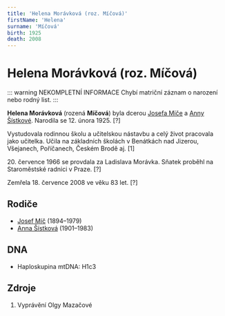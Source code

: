 ```yaml
---
title: 'Helena Morávková (roz. Míčová)'
firstName: 'Helena'
surname: 'Míčová'
birth: 1925
death: 2008
---
```


# Helena Morávková (roz. Míčová)

::: warning NEKOMPLETNÍ INFORMACE
Chybí matriční záznam o narození nebo rodný list.
:::

**Helena Morávková** (rozená **Míčová**) byla dcerou [Josefa Míče](mic-josef-1894.md) a [Anny Šístkové](sistkova-anna-1901.md). Narodila se 12. února 1925. \[?\]

Vystudovala rodinnou školu a učitelskou nástavbu a celý život pracovala jako učitelka. Učila na základních školách v Benátkách nad Jizerou, Všejanech, Poříčanech, Českém Brodě aj. \[1\]

20\. července 1966 se provdala za Ladislava Morávka. Sňatek proběhl na Staroměstské radnici v Praze. \[?\]

Zemřela 18. července 2008 ve věku 83 let. \[?\]


## Rodiče

- [Josef Míč](mic-josef-1894.md) (1894–1979)
- [Anna Šístková](sistkova-anna-1901.md) (1901–1983)


## DNA

- Haploskupina mtDNA: H1c3



## Zdroje

1. Vyprávění Olgy Mazačové
